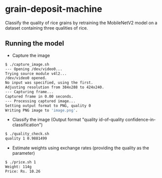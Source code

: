 # grain-deposit-machine
Classify the quality of rice grains by retraining the MobileNetV2 model on a dataset containing three qualities of rice.

## Running the model

* Capture the image
```bash
$ ./capture_image.sh
--- Opening /dev/video0...
Trying source module v4l2...
/dev/video0 opened.
No input was specified, using the first.
Adjusting resolution from 384x288 to 424x240.
--- Capturing frame...
Captured frame in 0.00 seconds.
--- Processing captured image...
Setting output format to PNG, quality 0
Writing PNG image to 'image.png'.
```

* Classify the image (Output format "quality id-of-quality confidence-in-classification")

```bash
$ ./quality_check.sh
quality 1 0.9881499
```

* Estimate weights using exchange rates (providing the quality as the parameter)

```bash
$ ./price.sh 1
Weight: 114g
Price: Rs. 10.26
```
